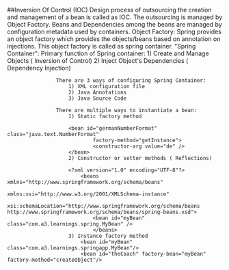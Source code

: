 ##Inversion Of Control (IOC)
	Design process of outsourcing the creation and management of a bean is called as IOC.
	The outsourcing is managed by Object Factory. Beans and Dependencies among the beans are managed by configuration metadata used by containers.
		Object Factory: Spring provides an object factory which provides the objects/beans based on annotation on injections.
		This object factory is called as spring container.
		"Spring Container": Primary function of Spring container:
		                        1) Create and Manage Objects ( Inversion of Control)
		                        2) Inject Object's Dependencies ( Dependency Injection)
	
					There are 3 ways of configuring Spring Container:
					    1) XML configuration file
					    2) Java Annotations
					    3) Java Source Code
					    
					There are multiple ways to instantiate a bean:
					    1) Static factory method
					    
					    <bean id="germanNumberFormat" class="java.text.NumberFormat"
        						factory-method="getInstance">
    							<constructor-arg value="de" />
						</bean>
						2) Constructor or setter methods ( Reflections)
						
						<?xml version="1.0" encoding="UTF-8"?>
							<beans xmlns="http://www.springframework.org/schema/beans"
								xmlns:xsi="http://www.w3.org/2001/XMLSchema-instance"
								xsi:schemaLocation="http://www.springframework.org/schema/beans http://www.springframework.org/schema/beans/spring-beans.xsd">
								<bean id="myBean" class="com.a3.learnings.spring.MyBean" />
								</beans>
						3) Instance factory method
							<bean id="myBean" class="com.a3.learnings.springapp.MyBean"/>
							<bean id="theCoach" factory-bean="myBean" factory-method="createObject"/>